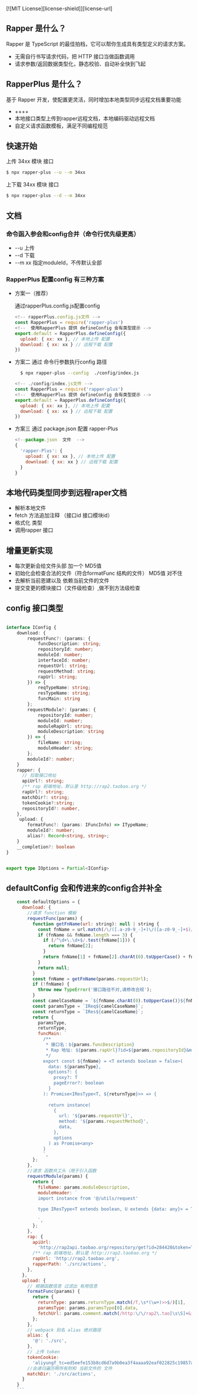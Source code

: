 [![MIT License][license-shield]][license-url]

## Rapper 是什么？

Rapper 是 TypeScript 的最佳拍档，它可以帮你生成具有类型定义的请求方案。

- 无需自行书写请求代码，把 HTTP 接口当做函数调用
- 请求参数/返回数据类型化，静态校验、自动补全快到飞起



## RapperPlus 是什么？
基于 Rapper 开发，使配置更灵活，同时增加本地类型同步远程文档重要功能
- ++++
- 本地接口类型上传到rapper远程文档，本地编码驱动远程文档
- 自定义请求函数模板，满足不同编程规范

## 快速开始

上传 34xx 模块 接口
```bash
$ npx rapper-plus --u --m 34xx
```
上下载 34xx 模块 接口
```bash
$ npx rapper-plus --d --m 34xx
```
## 文档

### 命令函入参会和config合并（命令行优先级更高）

* --u  上传
* --d  下载
* --m xx  指定moduleId，不传默认全部
###  RapperPlus 配置config   有三种方案

* 方案一（推荐）

  通过rapperPlus.config.js配置config

    ```js
    <!-- rapperPlus.config.js文件 -->
    const RapperPlus = require('rapper-plus')
    <!--  使用RapperPlus 提供 defineConfig 会有类型提示 -->
    export.default = RapperPlus.defineConfig({
      upload: { xx: xx }, // 本地上传 配置
      download: { xx: xx } // 远程下载 配置
    })
    ```
* 方案二
    通过 命令行参数执行config 路径
    ```bash
      $ npx rapper-plus --config  ./config/index.js
    ```
   
    ```js
    <!-- ./config/index.js文件 -->
    const RapperPlus = require('rapper-plus')
    <!--  使用RapperPlus 提供 defineConfig 会有类型提示 -->
    export.default = RapperPlus.defineConfig({
      upload: { xx: xx }, // 本地上传 配置
      download: { xx: xx } // 远程下载 配置
    })
    ```



* 方案三
  通过 package.json 配置 rapper-Plus 


    ```js
    <!--package.json  文件  -->
    {
      'rapper-Plus': {
        upload: { xx: xx }, // 本地上传 配置
        download: { xx: xx } // 远程下载 配置
      }
    }
    ```

## 本地代码类型同步到远程raper文档
* 解析本地文件
* fetch 方法追加注释 （接口id  接口模块id）
* 格式化 类型
* 调用rapper 接口

## 增量更新实现
* 每次更新会给文件头部 加一个 MD5值
* 初始化会检查合法的文件（符合formatFunc  结构的文件） MD5值 对不住
* 去解析当前恩建以及 依赖当前文件的文件
* 提交变更的模块接口（文件级检查）,做不到方法级检查
## config 接口类型
```ts

interface IConfig {
    download: {
        requestFunc?: (params: {
            funcDescription: string;
            repositoryId: number;
            moduleId: number;
            interfaceId: number;
            requestUrl: string;
            requestMethod: string;
            rapUrl: string;
        }) => {
            reqTypeName: string;
            resTypeName: string;
            funcMain: string
        };
        requestModule?: (params: {
            repositoryId: number;
            moduleId: number;
            moduleRapUrl: string;
            moduleDescription: string
        }) => {
            fileName: string;
            moduleHeader: string;
        };
        moduleId?: number;
    }
    rapper: {
      // 拉取接口地址
      apiUrl?: string;
      /** rap 前端地址，默认是 http://rap2.taobao.org */
      rapUrl?: string;
      matchDir?: string;
      tokenCookie?:string;
      repositoryId?: number,
    },
     upload: {
        formatFunc?: (params: IFuncInfo) => ITypeName;
        moduleId?: number;
        alias?: Record<string, string>;
    }
    __completion?: boolean
}


export type IOptions = Partial<IConfig>

```

## defaultConfig 会和传进来的config合并补全

```js
    const defaultOptions = {
      download: {
        //请求 function 模板
        requestFunc(params) {
          function getFnName(url: string): null | string {
            const fnName = url.match(/\/([.a-z0-9_-]+)\/([a-z0-9_-]+$)/i);
            if (fnName && fnName.length === 3) {
              if (/^\d+\.\d+$/.test(fnName[1])) {
                return fnName[2];
              }
              return fnName[1] + fnName[2].charAt(0).toUpperCase() + fnName[2].slice(1);
            }
            return null;
          }
          const fnName = getFnName(params.requestUrl);
          if (!fnName) {
            throw new TypeError('接口路径不对,请修改合规');
          }
          const camelCaseName = `${fnName.charAt(0).toUpperCase()}${fnName.slice(1)}`;
          const paramsType = `IReq${camelCaseName}`;
          const returnType = `IRes${camelCaseName}`;
          return {
            paramsType,
            returnType,
            funcMain: `
              /**
               * 接口名：${params.funcDescription}
               * Rap 地址: ${params.rapUrl}?id=${params.repositoryId}&mod=${params.moduleId}&itf=${params.interfaceId}
               */
              export const ${fnName} = <T extends boolean = false>(
                data: ${paramsType},
                options?: {
                  proxy?: T
                  pageError?: boolean
                }
              ): Promise<IResType<T, ${returnType}>> => {
                
                return instance(
                  {
                    url: '${params.requestUrl}',
                    method: '${params.requestMethod}',
                    data,
                  },
                  options
                ) as Promise<any>
              }
              `,
          };
        },
        //请求 函数共工头（用于引入函数
        requestModule(params) {
          return {
            fileName: params.moduleDescription,
            moduleHeader: `
            import instance from '@/utils/request'
          
            type IResType<T extends boolean, U extends {data: any}> = T extends true ? U['data'] : U
          
            `,
          };
        },
        rap: {
          apiUrl:
            'http://rap2api.taobao.org/repository/get?id=284428&token=TTDNJ7gvXgy9R-9axC-7_mbi4ZxEPlp6',
          /** rap 前端地址，默认是 http://rap2.taobao.org */
          rapUrl: 'http://rap2.taobao.org',
          rapperPath: './src/actions',
        },
      },
      upload: {
        // 根据函数信息 过滤出 有用信息
        formatFunc(params) {
          return {
            returnType: params.returnType.match(/T,\s*(\w+)>>$/)[1],
            paramsType: params.paramsType[0].data,
            fetchUrl: params.comment.match(/http:\/\/rap2\.tao[\s\S]+&itf=\d+/)[0],
          };
        },
        // webpack 别名 alias 绝对路径
        alias: {
          '@': './src',
        },
        // 上传 token
        tokenCookie:
          'aliyungf_tc=ed5eefe153b8cd6d7a9b0ea3f4aaaa92eaf022825c19857a2b435978264d17d8; koa.sid=MzB5TnJaGWkQK6DL7MAFt_qp18DfQ41Q; koa.sid.sig=ujNSfud5538kuHWTx0zYRHXnDSU',
        //会递归遍历啊所有附和 当前文件的 文件
        matchDir: './src/actions',
      }
    }
    ```